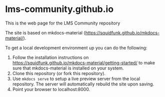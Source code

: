 # lms-community.github.io
This is the web page for the LMS Community repository

The site is based on mkdocs-material (https://squidfunk.github.io/mkdocs-material/). 

To get a local development environment up you can do the following:

1. Follow the installation instructions on https://squidfunk.github.io/mkdocs-material/getting-started/ to make sure that mkdocs-material is installed on your system.
2. Clone this repository (or fork this repository).
3. Use `mkdocs serve` to setup a live preview server from the local repository. The server will automatically rebuild the site upon saving.
4. Point your browser to localhost:8000.
